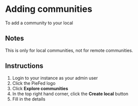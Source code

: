 # Adding communities

To add a community to your local

## Notes

This is only for local communities, not for remote communities.

## Instructions

1. Login to your instance as your admin user
2. Click the PieFed logo
3. Click **Explore communities**
4. In the top right hand corner, click the **Create local** button
5. Fill in the details
